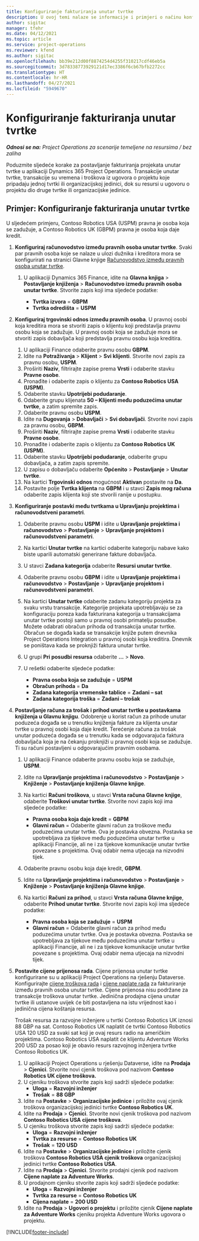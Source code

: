 ```yaml
---
title: Konfiguriranje fakturiranja unutar tvrtke
description: U ovoj temi nalaze se informacije i primjeri o načinu konfiguriranja fakturiranja projekata unutar tvrtke.
author: sigitac
manager: tfehr
ms.date: 04/12/2021
ms.topic: article
ms.service: project-operations
ms.reviewer: kfend
ms.author: sigitac
ms.openlocfilehash: bb39e212d00f8874254d4255f310217cdf46eb5a
ms.sourcegitcommit: 3d78338773929121d17ec3386f6cb67bfb2272cc
ms.translationtype: HT
ms.contentlocale: hr-HR
ms.lasthandoff: 04/27/2021
ms.locfileid: "5949670"
---
```

# <a name="configure-intercompany-invoicing"></a>Konfiguriranje fakturiranja unutar tvrtke

_**Odnosi se na:** Project Operations za scenarije temeljene na resursima / bez zaliha_

Poduzmite sljedeće korake za postavljanje fakturiranja projekata unutar tvrtke u aplikaciji Dynamics 365 Project Operations. Transakcije unutar tvrtke, transakcije su vremena i troškova iz ugovora o projektu koje pripadaju jednoj tvrtki ili organizacijskoj jedinici, dok su resursi u ugovoru o projektu dio druge tvrtke ili organizacijske jedinice.

## <a name="example-configure-intercompany-invoicing"></a>Primjer: Konfiguriranje fakturiranja unutar tvrtke

U sljedećem primjeru, Contoso Robotics USA (USPM) pravna je osoba koja se zadužuje, a Contoso Robotics UK (GBPM) pravna je osoba koja daje kredit. 

1. **Konfiguriraj računovodstvo između pravnih osoba unutar tvrtke**. Svaki par pravnih osoba koje se nalaze u ulozi dužnika i kreditora mora se konfigurirati na stranici Glavne knjige [Računovodstvo između pravnih osoba unutar tvrtke](/dynamics365/finance/general-ledger/intercompany-accounting-setup).
    
    1. U aplikaciji Dynamics 365 Finance, idite na **Glavna knjiga** > **Postavljanje knjiženja** > **Računovodstvo između pravnih osoba unutar tvrtke**. Stvorite zapis koji ima sljedeće podatke:

        - **Tvrtka izvora** = **GBPM**
        - **Tvrtka odredišta** = **USPM**

2. **Konfiguriraj trgovinski odnos između pravnih osoba**. U pravnoj osobi koja kreditira mora se stvoriti zapis o klijentu koji predstavlja pravnu osobu koja se zadužuje. U pravnoj osobi koja se zadužuje mora se stvoriti zapis dobavljača koji predstavlja pravnu osobu koja kreditira.

     1. U aplikaciji Finance odaberite pravnu osobu **GBPM**.
     2. Idite na **Potraživanja** > **Klijent** > **Svi klijenti**. Stvorite novi zapis za pravnu osobu, **USPM**.
     3. Proširiti **Naziv**, filtrirajte zapise prema **Vrsti** i odaberite stavku **Pravne osobe**. 
     4. Pronađite i odaberite zapis o klijentu za **Contoso Robotics USA (USPM)**.
     5. Odaberite stavku **Upotrijebi podudaranje**. 
     6. Odaberite grupu klijenata **50 – Klijenti među poduzećima unutar tvrtke**, a zatim spremite zapis.
     7. Odaberite pravnu osobu **USPM**.
     8. Idite na **Dugovanja** > **Dobavljači** > **Svi dobavljači**. Stvorite novi zapis za pravnu osobu, **GBPM**.
     9. Proširiti **Naziv**, filtrirajte zapise prema **Vrsti** i odaberite stavku **Pravne osobe**. 
     10. Pronađite i odaberite zapis o klijentu za **Contoso Robotics UK (USPM)**.
     11. Odaberite stavku **Upotrijebi podudaranje**, odaberite grupu dobavljača, a zatim zapis spremite.
     12. U zapisu o dobavljaču odaberite **Općenito** > **Postavljanje** > **Unutar tvrtke**.
     13. Na kartici **Trgovinski odnos** mogućnost **Aktivan** postavite na **Da**.
     14. Postavite polje **Tvrtka klijenta** na **GBPM** i u stavci **Zapis mog računa** odaberite zapis klijenta koji ste stvorili ranije u postupku.

3. **Konfiguriranje postavki među tvrtkama u Upravljanju projektima i računovodstveni parametri**. 

    1. Odaberite pravnu osobu **USPM** i idite u **Upravljanje projektima i računovodstvo** > **Postavljanje** > **Upravljanje projektom i računovodstveni parametri**.
    2. Na kartici **Unutar tvrtke** na kartici odaberite kategoriju nabave kako biste uparili automatski generirane fakture dobavljača.
    3. U stavci **Zadana kategorija** odaberite **Resursi unutar tvrtke**.
    4. Odaberite pravnu osobu **GBPM** i idite u **Upravljanje projektima i računovodstvo** > **Postavljanje** > **Upravljanje projektom i računovodstveni parametri**.
    5. Na kartici **Unutar tvrtke** odaberite zadanu kategoriju projekta za svaku vrstu transakcije. Kategorije projekata upotrebljavaju se za konfiguraciju poreza kada fakturirana kategorija u transakcijama unutar tvrtke postoji samo u pravnoj osobi primatelju posudbe. Možete odabrati obračun prihoda od transakcija unutar tvrtke. Obračun se događa kada se transakcije knjiže putem dnevnika Project Operations Integration u pravnoj osobi koja kreditira. Dnevnik se poništava kada se proknjiži faktura unutar tvrtke.
    6. U grupi **Pri posudbi resursa** odaberite **...** > **Novo**. 
    7. U rešetki odaberite sljedeće podatke:

          - **Pravna osoba koja se zadužuje** = **USPM**
          - **Obračun prihoda** = **Da**
          - **Zadana kategorija vremenske tablice** = **Zadani – sat**
          - **Zadana kategorija troška** = **Zadani – trošak**

4. **Postavljanje računa za trošak i prihod unutar tvrtke u postavkama knjiženja u Glavnu knjigu**. Odobrenje u korist račun za prihode unutar poduzeća događa se u trenutku knjiženja fakture za klijenta unutar tvrtke u pravnoj osobi koja daje kredit. Terećenje računa za trošak unutar poduzeća događa se u trenutku kada se odgovarajuća faktura dobavljača koja je na čekanju proknjiži u pravnoj osobi koja se zadužuje. Ti su računi postavljeni u odgovarajućim pravnim osobama. 
      
     1. U aplikaciji Finance odaberite pravnu osobu koja se zadužuje, **USPM**. 
     2. Idite na **Upravljanje projektima i računovodstvo** > **Postavljanje** > **Knjiženje** > **Postavljanje knjiženja Glavne knjige**. 
     3. Na kartici **Računi troškova**, u stavci **Vrsta računa Glavne knjige**, odaberite **Troškovi unutar tvrtke**. Stvorite novi zapis koji ima sljedeće podatke:
      
        - **Pravna osoba koja daje kredit** = **GBPM**
        - **Glavni račun** = Odaberite glavni račun za troškove među poduzećima unutar tvrtke. Ova je postavka obvezna. Postavka se upotrebljava za tijekove među poduzećima unutar tvrtke u aplikaciji Financije, ali ne i za tijekove komunikacije unutar tvrtke povezane s projektima. Ovaj odabir nema utjecaja na nizvodni tijek. 
        
     4. Odaberite pravnu osobu koja daje kredit, **GBPM**. 
     5. Idite na **Upravljanje projektima i računovodstvo** > **Postavljanje** > **Knjiženje** > **Postavljanje knjiženja Glavne knjige**. 
     6. Na kartici **Računi za prihod**, u stavci **Vrsta računa Glavne knjige**, odaberite **Prihod unutar tvrtke**. Stvorite novi zapis koji ima sljedeće podatke:

        - **Pravna osoba koja se zadužuje** = **USPM**
        - **Glavni račun** = Odaberite glavni račun za prihod među poduzećima unutar tvrtke. Ova je postavka obvezna. Postavka se upotrebljava za tijekove među poduzećima unutar tvrtke u aplikaciji Financije, ali ne i za tijekove komunikacije unutar tvrtke povezane s projektima. Ovaj odabir nema utjecaja na nizvodni tijek. 

5. **Postavite cijene prijenosa rada**. Cijene prijenosa unutar tvrtke konfigurirane su u aplikaciji Project Operations na rješenju Dataverse. Konfigurirajte [cijene troškova rada](../pricing-costing/set-up-labor-cost-rate.md#transfer-pricing-and-costs-for-resources-outside-of-your-division-or-legal-entity) i [cijene naplate rada](../pricing-costing/set-up-labor-bill-rate.md#transfer-pricing-or-set-up-bill-rates-for-resources-from-other-organizational-units-or-divisions) za fakturiranje između pravnih osoba unutar tvrtke. Cijene prijenosa nisu podržane za transakcije troškova unutar tvrtke. Jedinična prodajna cijena unutar tvrtke ili ustanove uvijek će biti postavljena na istu vrijednost kao i jedinična cijena koštanja resursa.

      Trošak resursa za razvojne inženjere u tvrtki Contoso Robotics UK iznosi 88 GBP na sat. Contoso Robotics UK naplatit će tvrtki Contoso Robotics USA 120 USD za svaki sat koji je ovaj resurs radio na američkim projektima. Contoso Robotics USA naplatit će klijentu Adventure Works 200 USD za posao koji je obavio resurs razvojnog inženjera tvrtke Contoso Robotics UK.

      1. U aplikaciji Project Operations u rješenju Dataverse, idite na **Prodaja** > **Cjenici**. Stvorite novi cjenik troškova pod nazivom **Contoso Robotics UK cijene troškova.** 
      2. U cjeniku troškova stvorite zapis koji sadrži sljedeće podatke:
         - **Uloga** = **Razvojni inženjer**
         - **Trošak** = **88 GBP**
      3. Idite na **Postavke** > **Organizacijske jedinice** i priložite ovaj cjenik troškova organizacijskoj jedinici tvrtke **Contoso Robotics UK**.
      4. Idite na **Prodaja** > **Cjenici**. Stvorite novi cjenik troškova pod nazivom **Contoso Robotics USA cijene troškova**. 
      5. U cjeniku troškova stvorite zapis koji sadrži sljedeće podatke:
          - **Uloga** = **Razvojni inženjer**
          - **Tvrtka za resurse** = **Contoso Robotics UK**
          - **Trošak** = **120 USD**
      6. Idite na **Postavke** > **Organizacijske jedinice** i priložite cjenik troškova **Contoso Robotics USA cjenik troškova** organizacijskoj jedinici tvrtke **Contoso Robotics USA**.
      7. Idite na **Prodaja** > **Cjenici**. Stvorite prodajni cjenik pod nazivom **Cijene naplate za Adventure Works**. 
      8. U prodajnom cjeniku stvorite zapis koji sadrži sljedeće podatke:
          - **Uloga** = **Razvojni inženjer**
          - **Tvrtka za resurse** = **Contoso Robotics UK**
          - **Cijena naplate** = **200 USD**
      9. Idite na **Prodaja** > **Ugovori o projektu** i priložite cjenik **Cijene naplate za Adventure Works** cjeniku projekta Adventure Works ugovora o projektu.


[!INCLUDE[footer-include](../includes/footer-banner.md)]
